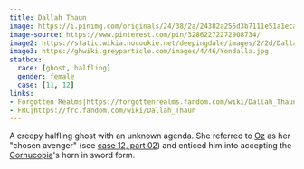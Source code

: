 ```yaml
---
title: Dallah Thaun
image: https://i.pinimg.com/originals/24/38/2a/24382a255d3b7111e51a1eca0c3ada36.jpg
image-source: https://www.pinterest.com/pin/32862272272908734/
image2: https://static.wikia.nocookie.net/deepingdale/images/2/2d/DallahThaunsymbol.png
image3: https://ghwiki.greyparticle.com/images/4/46/Yondalla.jpg
statbox:
  race: [ghost, halfling]
  gender: female
  case: [11, 12]
links:
- Forgotten Realms|https://forgottenrealms.fandom.com/wiki/Dallah_Thaun
- FRC|https://frc.fandom.com/wiki/Dallah_Thaun
---
```


A creepy halfling ghost with an unknown agenda. She referred to [Oz](oz) as her "chosen avenger" (see [case 12, part 02](../events/case-12e02)) and enticed him into accepting the [Cornucopia](../relics/cornucopia)'s horn in sword form.
